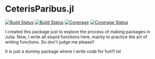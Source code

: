 # CeterisParibus.jl

[![Build Status](https://travis-ci.com/AruBhardwaj/CeterisParibus.jl.svg?branch=master)](https://travis-ci.com/AruBhardwaj/CeterisParibus.jl)
[![Build Status](https://ci.appveyor.com/api/projects/status/github/AruBhardwaj/CeterisParibus.jl?svg=true)](https://ci.appveyor.com/project/AruBhardwaj/CeterisParibus-jl)
[![Coverage](https://codecov.io/gh/AruBhardwaj/CeterisParibus.jl/branch/master/graph/badge.svg)](https://codecov.io/gh/AruBhardwaj/CeterisParibus.jl)
[![Coverage Status](https://coveralls.io/repos/github/arubhardwaj/CeterisParibus.jl/badge.svg?branch=master)](https://coveralls.io/github/arubhardwaj/CeterisParibus.jl?branch=master)


I created this package just to explore the process of making packages in Julia. Now, I write all stupid functions here, mainly to practice the art of writing functions. So don't judge me please!! 

It is just a dummy package where I write code for fun!!! lol
